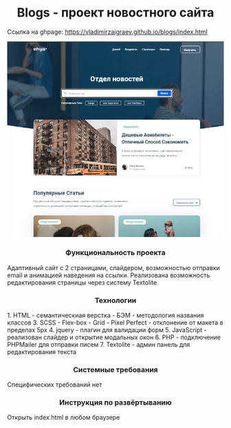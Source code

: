 <h1 align="center">Blogs - проект новостного сайта</h1>

Ссылка на ghpage: https://vladimirzaigraev.github.io/blogs/index.html

![Image alt](https://github.com/VladimirZaigraev/blogs/blob/master/home.jpg)

<h3 align="center">Функциональность проекта</h3>
Адаптивный сайт с 2 страницами, слайдером, возможностью отправки email и анимацией наведения на ссылки. 
Реализована возможность редактирования страницы через систему Textolite 

<h3 align="center">Технологии</h1>
1. HTML - семантическиая верстка
  - БЭМ - методология названия классов
3. SCSS
  - Flex-box
  - Grid
  - Pixel Perfect - отклонение от макета в пределах 5px
4. jquery - плагин для валидации форм
5. JavaScript - реализован слайдер и открытие модальных окон
6. PHP - подключение PHPMailer для отправки писем
7. Textolite - админ панель для редактирования текста

<h3 align="center">Системные требования</h1>
Специфических требований нет

<h3 align="center">Инструкция по развёртыванию</h1>
Открыть index.html в любом браузере
